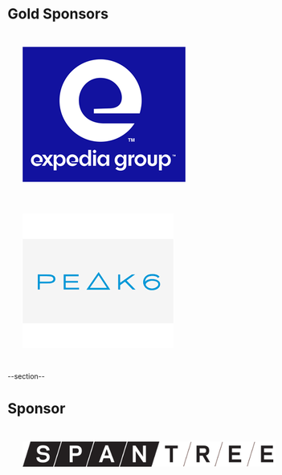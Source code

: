 <!-- Gold Level Sponsors

	 Leave Expedia in until 2020-06-25 
	 Leave Peak6 in until 2019-08-06
-->

# Gold Sponsors

<img src="images/expedia.png" style="border:none; box-shadow:none; margin: 30px; background:white;"/>
<img src="images/peak6-centered.png" style="border:none; box-shadow:none; margin: 30px; background:none;"/>

--section--

<!-- Sponsor for this event, change as needed -->

# Sponsor

<img src="images/spantree.png" style="border:none; box-shadow:none; margin: 30px; background:white;"/>


